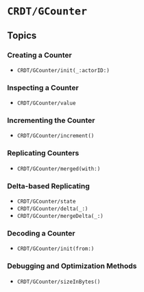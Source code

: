 # ``CRDT/GCounter``

## Topics

### Creating a Counter

- ``CRDT/GCounter/init(_:actorID:)``

### Inspecting a Counter

- ``CRDT/GCounter/value``

### Incrementing the Counter

- ``CRDT/GCounter/increment()``

### Replicating Counters

- ``CRDT/GCounter/merged(with:)``

### Delta-based Replicating

- ``CRDT/GCounter/state``
- ``CRDT/GCounter/delta(_:)``
- ``CRDT/GCounter/mergeDelta(_:)``

### Decoding a Counter

- ``CRDT/GCounter/init(from:)``

### Debugging and Optimization Methods

- ``CRDT/GCounter/sizeInBytes()``

